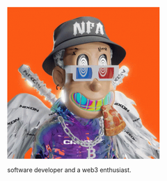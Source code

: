 <img align="top" alt="GIF" src="https://github.com/nielchaudhary/nielchaudhary/blob/main/opensea.gif?raw=true" width="350" height="350" />
<br/> <br/>
software developer and a web3 enthusiast.
